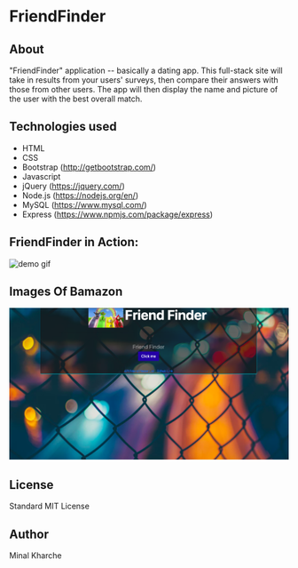 # FriendFinder

## About
"FriendFinder" application -- basically a dating app. This full-stack site will take in results from your users' surveys, then compare their answers with those from other users. The app will then display the name and picture of the user with the best overall match.

## Technologies used
* HTML
* CSS
* Bootstrap (http://getbootstrap.com/)
* Javascript
* jQuery (https://jquery.com/) 
* Node.js (https://nodejs.org/en/)
* MySQL (https://www.mysql.com/)
* Express (https://www.npmjs.com/package/express)

## FriendFinder in Action:

![demo gif](friendfinder.gif "Demo GIF")

## Images Of Bamazon

![Friendfinder App Images](friendfinderimg.png)

## License
Standard MIT License

## Author
Minal Kharche